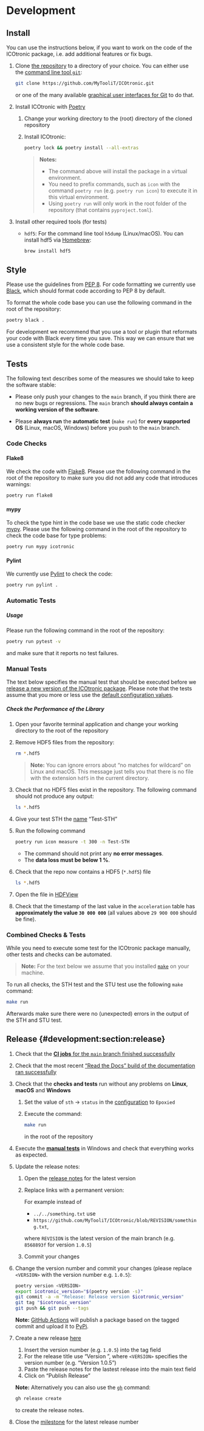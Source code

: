 # Development

## Install

You can use the instructions below, if you want to work on the code of the ICOtronic package, i.e. add additional features or fix bugs.

1. Clone [the repository](https://github.com/MyTooliT/ICOtronic) to a directory of your choice. You can either use the [command line tool `git`](https://git-scm.com/downloads):

   ```sh
   git clone https://github.com/MyTooliT/ICOtronic.git
   ```

   or one of the many available [graphical user interfaces for Git](https://git-scm.com/downloads/guis) to do that.

2. Install ICOtronic with [Poetry](https://python-poetry.org)
   1. Change your working directory to the (root) directory of the cloned repository
   2. Install ICOtronic:

      ```sh
      poetry lock && poetry install --all-extras
      ```

      > **Notes:**
      >
      > - The command above will install the package in a virtual environment.
      > - You need to prefix commands, such as `icon` with the command `poetry run` (e.g. `poetry run icon`) to execute it in this virtual environment.
      > - Using `poetry run` will only work in the root folder of the repository (that contains `pyproject.toml`).

3. Install other required tools (for tests)
   - `hdf5`: For the command line tool `h5dump` (Linux/macOS). You can install hdf5 via [Homebrew](https://brew.sh):

     ```sh
     brew install hdf5
     ```

## Style

Please use the guidelines from [PEP 8](https://www.python.org/dev/peps/pep-0008/). For code formatting we currently use [Black](https://github.com/psf/black), which should format code according to PEP 8 by default.

To format the whole code base you can use the following command in the root of the repository:

```sh
poetry black .
```

For development we recommend that you use a tool or plugin that reformats your code with Black every time you save. This way we can ensure that we use a consistent style for the whole code base.

## Tests

The following text describes some of the measures we should take to keep the software stable:

- Please only push your changes to the `main` branch, if you think there are no new bugs or regressions. The `main` branch **should always contain a working version of the software**.

- Please **always run** the **automatic test** (`make run`) for **every supported OS** (Linux, macOS, Windows) before you push to the `main` branch.

### Code Checks

#### Flake8

We check the code with [Flake8](https://flake8.pycqa.org). Please use the following command in the root of the repository to make sure you did not add any code that introduces warnings:

```sh
poetry run flake8
```

#### mypy

To check the type hint in the code base we use the static code checker [mypy](https://mypy.readthedocs.io). Please use the following command in the root of the repository to check the code base for type problems:

```sh
poetry run mypy icotronic
```

#### Pylint

We currently use [Pylint](https://github.com/PyCQA/pylint) to check the code:

```sh
poetry run pylint .
```

### Automatic Tests

##### Usage

Please run the following command in the root of the repository:

```sh
poetry run pytest -v
```

and make sure that it reports no test failures.

### Manual Tests

The text below specifies the manual test that should be executed before we [release a new version of the ICOtronic package](#development:section:release). Please note that the tests assume that you more or less use the [default configuration values](https://github.com/MyTooliT/ICOtronic/blob/main/icotronic/config/config.yaml).

##### Check the Performance of the Library

1. Open your favorite terminal application and change your working directory to the root of the repository

2. Remove HDF5 files from the repository:

   ```sh
   rm *.hdf5
   ```

   > **Note:** You can ignore errors about “no matches for wildcard” on Linux and macOS. This message just tells you that there is no file with the extension `hdf5` in the current directory.

3. Check that no HDF5 files exist in the repository. The following command should not produce any output:

   ```sh
   ls *.hdf5
   ```

4. Give your test STH the [name](#tutorials:section:sth-renaming) “Test-STH”

5. Run the following command

   ```sh
   poetry run icon measure -t 300 -n Test-STH
   ```

   - The command should not print any **no error messages**.
   - The **data loss must be below 1 %**.

6. Check that the repo now contains a HDF5 (`*.hdf5`) file

   ```sh
   ls *.hdf5
   ```

7. Open the file in [HDFView](#measurement-data)

8. Check that the timestamp of the last value in the `acceleration` table has **approximately the value `30 000 000`** (all values above `29 900 000` should be fine).

### Combined Checks & Tests

While you need to execute some test for the ICOtronic package manually, other tests and checks can be automated.

> **Note:** For the text below we assume that you installed [`make`](<https://en.wikipedia.org/wiki/Make_(software)#Makefile>) on your machine.

To run all checks, the STH test and the STU test use the following `make` command:

```sh
make run
```

Afterwards make sure there were no (unexpected) errors in the output of the STH and STU test.

## Release {#development:section:release}

1.  Check that the [**CI jobs** for the `main` branch finished successfully](https://github.com/MyTooliT/ICOtronic/actions)
2.  Check that the most recent [“Read the Docs” build of the documentation ran successfully](https://app.readthedocs.org/projects/icotronic/)
3.  Check that the **checks and tests** run without any problems on **Linux**, **macOS** and **Windows**
    1. Set the value of `sth` → `status` in the [configuration](#changing-configuration-values) to `Epoxied`
    2. Execute the command:

       ```sh
       make run
       ```

       in the root of the repository

4.  Execute the **[manual tests](#manual-tests)** in Windows and check that everything works as expected.

5.  Update the release notes:
    1. Open the [release notes](Releases) for the latest version
    2. Replace links with a permanent version:

       For example instead of
       - `../../something.txt` use
       - `https://github.com/MyTooliT/ICOtronic/blob/REVISION/something.txt`,

       where `REVISION` is the latest version of the main branch (e.g. `8568893f` for version `1.0.5`)

    3. Commit your changes

6.  Change the version number and commit your changes (please replace `<VERSION>` with the version number e.g. `1.0.5`):

    ```sh
    poetry version <VERSION>
    export icotronic_version="$(poetry version -s)"
    git commit -a -m "Release: Release version $icotronic_version"
    git tag "$icotronic_version"
    git push && git push --tags
    ```

    **Note:** [GitHub Actions](https://github.com/MyTooliT/ICOtronic/actions) will publish a package based on the tagged commit and upload it to [PyPi](https://pypi.org/project/icotronic/).

7.  Create a new release [here](https://github.com/MyTooliT/ICOtronic/releases/new)
    1.  Insert the version number (e.g. `1.0.5`) into the tag field
    2.  For the release title use “Version <VERSION>”, where `<VERSION>` specifies the version number (e.g. “Version 1.0.5”)
    3.  Paste the release notes for the lastest release into the main text field
    4.  Click on “Publish Release”

    **Note:** Alternatively you can also use the [`gh`](https://cli.github.com) command:

    ```sh
    gh release create
    ```

    to create the release notes.

8.  Close the [milestone][] for the latest release number

[milestone]: https://github.com/MyTooliT/ICOtronic/milestones
